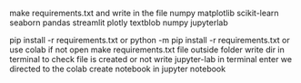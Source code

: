 make requirements.txt and write in the file
numpy
matplotlib
scikit-learn
seaborn
pandas
streamlit
plotly
textblob
numpy
jupyterlab

pip install -r requirements.txt
or
python -m pip install -r requirements.txt
or
use colab if not open
make requirements.txt file outside folder
write dir in terminal to check file is created or not
write jupyter-lab in terminal enter we directed to the colab
create notebook in jupyter notebook